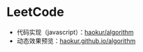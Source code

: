 # LeetCode

- 代码实现（javascript）：<a href="https://github.com/haokur/algorithm" target="_blank">haokur/algorithm</a>
- 动态效果预览：<a href="https://haokur.github.io/algorithm/" target="_blank">haokur.github.io/algorithm</a>

